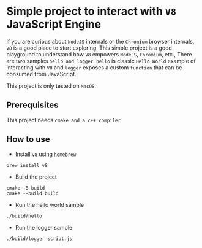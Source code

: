 # Simple project to interact with `V8` JavaScript Engine

If you are curious about `NodeJS` internals or the `Chromium` browser internals, `V8` is a good place to start exploring. This simple project is a good playground to understand how `V8` empowers `NodeJS`, `Chromium`, etc.,
There are two samples `hello and logger`. `hello` is classic `Hello World` example of interacting with `V8` and `logger` exposes a custom `function` that can be consumed from JavaScript.

This project is only tested on `MacOS`.

## Prerequisites

This project needs `cmake and a c++ compiler`

## How to use

- Install `v8` using `homebrew`

```
brew install v8
```

- Build the project

```
cmake -B build
cmake --build build
```

- Run the hello world sample

```
./build/hello
```

- Run the logger sample

```
./build/logger script.js
```
